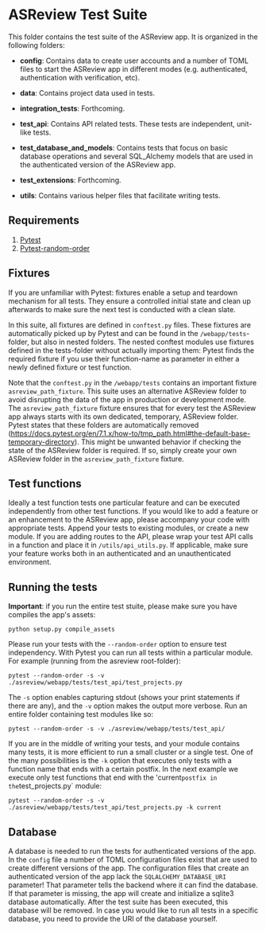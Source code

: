 # ASReview Test Suite

This folder contains the test suite of the ASReview app. It is organized in the following folders:

- **config**: Contains data to create user accounts and a number of TOML files to start the ASReview app in different modes (e.g. authenticated, authentication with verification, etc).

- **data**: Contains project data used in tests.

- **integration_tests**: Forthcoming.

- **test_api**: Contains API related tests. These tests are independent, unit-like tests.

- **test_database_and_models**: Contains tests that focus on basic database operations and several SQL_Alchemy models that are used in the authenticated version of the ASReview app.

- **test_extensions**: Forthcoming.

- **utils**: Contains various helper files that facilitate writing tests.

## Requirements

1. [Pytest](https://docs.pytest.org/)
2. [Pytest-random-order](https://github.com/jbasko/pytest-random-order)

## Fixtures

If you are unfamiliar with Pytest: fixtures enable a setup and teardown mechanism for all tests. They ensure a controlled initial state and clean up afterwards to make sure the next test is conducted with a clean slate.

In this suite, all fixtures are defined in `conftest.py` files. These fixtures are automatically picked up by Pytest and can be found in the `/webapp/tests`-folder, but also in nested folders. The nested conftest modules use fixtures defined in the tests-folder without actually importing them: Pytest finds the required fixture if you use their function-name as parameter in either a newly defined fixture or test function.

Note that the `conftest.py` in the `/webapp/tests` contains an important fixture `asreview_path_fixture`. This suite uses an alternative ASReview folder to avoid disrupting the data of the app in production or development mode. The `asreview_path_fixture` fixture ensures that for every test the ASReview app always starts with its own dedicated, temporary, ASReview folder. Pytest states that these folders are automatically removed (https://docs.pytest.org/en/7.1.x/how-to/tmp_path.html#the-default-base-temporary-directory). This might be unwanted behavior if checking the state of the ASReview folder is required. If so, simply create your own ASReview folder in the `asreview_path_fixture` fixture.

## Test functions

Ideally a test function tests one particular feature and can be executed independently from other test functions. If you would like to add a feature or an enhancement to the ASReview app, please accompany your code with appropriate tests. Append your tests to existing modules, or create a new module. If you are adding routes to the API, please wrap your test API calls in a function and place it in `/utils/api_utils.py`. If applicable, make sure your feature works both in an authenticated and an unauthenticated environment.

## Running the tests

**Important**: if you run the entire test stuite, please make sure you have compiles the app's assets:

```
python setup.py compile_assets
```

Please run your tests with the `--random-order` option to ensure test independency. With Pytest you can run all tests within a particular module. For example (running from the asreview root-folder):

```
pytest --random-order -s -v ./asreview/webapp/tests/test_api/test_projects.py
```

The `-s` option enables capturing stdout (shows your print statements if there are any), and the `-v` option makes the output more verbose. Run an entire folder containing test modules like so:

```
pytest --random-order -s -v ./asreview/webapp/tests/test_api/
```

If you are in the middle of writing your tests, and your module contains many tests, it is more efficient to run a small cluster or a single test. One of the many possibilities is the `-k` option that executes only tests with a function name that ends with a certain postfix. In the next example we execute only test functions that end with the 'current`postfix in the`test_projects.py` module:

```
pytest --random-order -s -v ./asreview/webapp/tests/test_api/test_projects.py -k current
```

## Database

A database is needed to run the tests for authenticated versions of the app. In the `config` file a number of TOML configuration files exist that are used to create different versions of the app. The configuration files that create an authenticated version of the app lack the `SQLALCHEMY_DATABASE_URI` parameter! That parameter tells the backend where it can find the database. If that parameter is missing, the app will create and initialize a sqlite3 database automatically. After the test suite has been executed, this database will be removed. In case you would like to run all tests in a specific database, you need to provide the URI of the database yourself.
